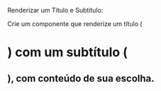 Renderizar um Título e Subtítulo: 

Crie um componente que renderize um título (<h1>) com um subtítulo (<h2>), com conteúdo de sua escolha. 
